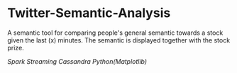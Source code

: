 # Twitter-Semantic-Analysis

A semantic tool for comparing people's general semantic towards a stock given the last (x) minutes. 
The semantic is displayed together with the stock prize.

_Spark Streaming_ _Cassandra_ _Python(Matplotlib)_
